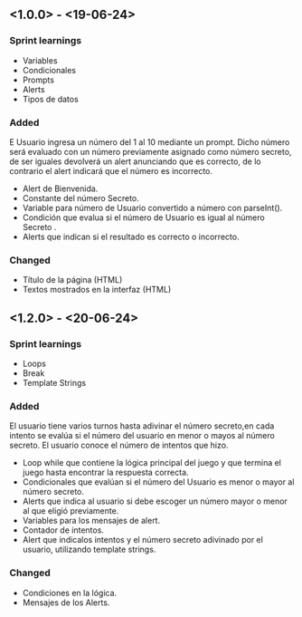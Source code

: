 ## <1.0.0> - <19-06-24>

### Sprint learnings

- Variables
- Condicionales
- Prompts
- Alerts
- Tipos de datos


### Added

E Usuario ingresa un número del 1 al 10 mediante un prompt. Dicho número será evaluado con un número previamente asignado como número secreto, de ser iguales devolverá un alert anunciando que es correcto, de lo contrario el alert indicará que el número es incorrecto.

- Alert de Bienvenida.
- Constante del número Secreto.
- Variable para número de Usuario convertido a número con parseInt().
- Condición que evalua si el número de Usuario es igual al número Secreto .
- Alerts que indican si el resultado es correcto o incorrecto.

### Changed

- Título de la página (HTML)
- Textos mostrados en la interfaz (HTML)

## <1.2.0> - <20-06-24>

### Sprint learnings

- Loops
- Break
- Template Strings

### Added

El usuario tiene varios turnos hasta adivinar el número secreto,en cada intento se evalúa si el número del usuario en menor o mayos al número secreto. El usuario conoce el número de intentos que hizo.

- Loop while que contiene la lógica principal del juego y que termina el juego hasta encontrar la respuesta correcta.
- Condicionales que evalúan si el número del Usuario es menor o mayor al número secreto.
- Alerts que indica al usuario si debe escoger un número mayor o menor al que eligió previamente.
- Variables para los mensajes de alert.
- Contador de intentos.
- Alert que indicalos intentos y el número secreto adivinado por el usuario, utilizando template strings.

### Changed

- Condiciones en la lógica.
- Mensajes de los Alerts.